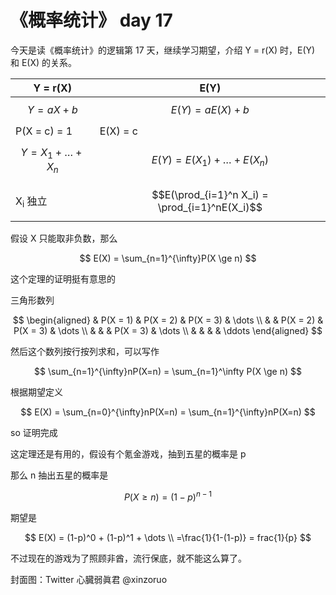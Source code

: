 # 《概率统计》 day 17

今天是读《概率统计》的逻辑第 17 天，继续学习期望，介绍 Y = r(X) 时，E(Y) 和 E(X) 的关系。


|Y = r(X)|E(Y)|
|--|--|
|$$Y = aX + b$$|$$E(Y) = aE(X) + b$$|
|P(X = c) = 1|E(X) = c|
|$$Y = X_1 + \dots + X_n$$|$$E(Y)=E(X_1) + \dots + E(X_n)$$|
|X<sub>i</sub> 独立|$$E(\prod_{i=1}^n X_i) = \prod_{i=1}^nE(X_i)$$|


假设 X 只能取非负数，那么

$$
E(X) = \sum_{n=1}^{\infty}P(X \ge n)
$$

这个定理的证明挺有意思的

三角形数列

$$
\begin{aligned}
& P(X = 1) & P(X = 2) & P(X = 3) & \dots \\
&          & P(X = 2) & P(X = 3) & \dots \\
&          &          & P(X = 3) & \dots \\
&          &          &          & \ddots
\end{aligned}
$$

然后这个数列按行按列求和，可以写作

$$
\sum_{n=1}^{\infty}nP(X=n) = \sum_{n=1}^\infty P(X \ge n)
$$


根据期望定义

$$
E(X) = \sum_{n=0}^{\infty}nP(X=n) = \sum_{n=1}^{\infty}nP(X=n)
$$

so 证明完成

这定理还是有用的，假设有个氪金游戏，抽到五星的概率是 p

那么 n 抽出五星的概率是

$$
P(X \ge n) = (1-p)^{n-1}
$$

期望是

$$
E(X) = (1-p)^0 + (1-p)^1 + \dots \\
=\frac{1}{1-(1-p)} = frac{1}{p}
$$

不过现在的游戏为了照顾非酋，流行保底，就不能这么算了。



封面图：Twitter 心臓弱眞君 @xinzoruo